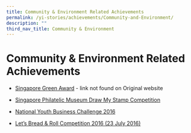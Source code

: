 ```yaml
---
title: Community & Environment Related Achievements
permalink: /yi-stories/achievements/Community-and-Environment/
description: ""
third_nav_title: Community & Environment
---
```

# **Community & Environment Related Achievements**

* [Singapore Green Award](https://yusofishaksec-moe-edu-sg-admin.cwp.sg/yi-stories/achievements/2019/singapore-green-award-yellow-flame) - link not found on Original website

* [Singapore Philatelic Museum Draw My Stamp Competition](/yi-stories/achievements/Community-and-Environment/singapore-philatelic-museum-competition/)

* [National Youth Business Challenge 2016](/yi-stories/achievements/community-n-environment/singapore-green-award-yellow-flame/)

* [Let’s Bread & Roll Competition 2016 (23 July 2016)](/yi-stories/achievements/community-n-environment/lets-bread-n-roll-competition-2016-23-july-2016/)